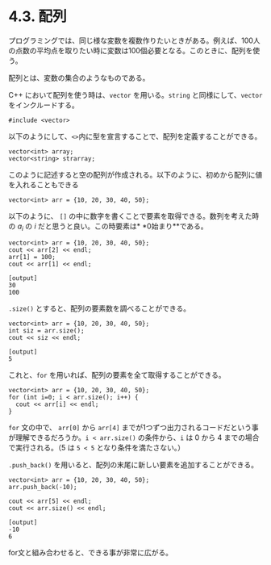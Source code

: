 # 4.3. 配列

プログラミングでは、同じ様な変数を複数作りたいときがある。例えば、100人の点数の平均点を取りたい時に変数は100個必要となる。このときに、配列を使う。

配列とは、変数の集合のようなものである。

C++ において配列を使う時は、`vector` を用いる。`string` と同様にして、`vector`をインクルードする。

```cpp:line-numbers
#include <vector>
```

以下のようにして、`<>`内に型を宣言することで、配列を定義することができる。

```cpp:line-numbers
vector<int> array;
vector<string> strarray;
```

このように記述すると空の配列が作成される。以下のように、初めから配列に値を入れることもできる

```cpp:line-numbers
vector<int> arr = {10, 20, 30, 40, 50};
```

以下のように、 `[]` の中に数字を書くことで要素を取得できる。数列を考えた時の $a_i$ の $i$ だと思うと良い。この時要素は*
*0始まり**である。

```cpp:line-numbers
vector<int> arr = {10, 20, 30, 40, 50};
cout << arr[2] << endl;
arr[1] = 100;
cout << arr[1] << endl;
```

```
[output]
30
100
```

`.size()` とすると、配列の要素数を調べることができる。

```cpp:line-numbers
vector<int> arr = {10, 20, 30, 40, 50};
int siz = arr.size();
cout << siz << endl;
```

```
[output]
5
```

これと、`for` を用いれば、配列の要素を全て取得することができる。

```cpp:line-numbers
vector<int> arr = {10, 20, 30, 40, 50};
for (int i=0; i < arr.size(); i++) {
  cout << arr[i] << endl;
}
```

`for` 文の中で、 `arr[0]` から `arr[4]` までが1つずつ出力されるコードだという事が理解できるだろうか。`i < arr.size()`
の条件から、`i` は 0 から 4 までの場合で実行される。（5 は `5 < 5` となり条件を満たさない。）

`.push_back()` を用いると、配列の末尾に新しい要素を追加することができる。

```cpp:line-numbers
vector<int> arr = {10, 20, 30, 40, 50};
arr.push_back(-10);

cout << arr[5] << endl;
cout << arr.size() << endl;
```

```
[output]
-10
6
```

for文と組み合わせると、できる事が非常に広がる。

